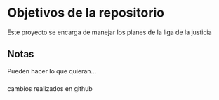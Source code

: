 # Objetivos de la repositorio

Este proyecto se encarga de manejar los planes de la liga de la justicia


## Notas
Pueden hacer lo que quieran...

###
cambios realizados en github
